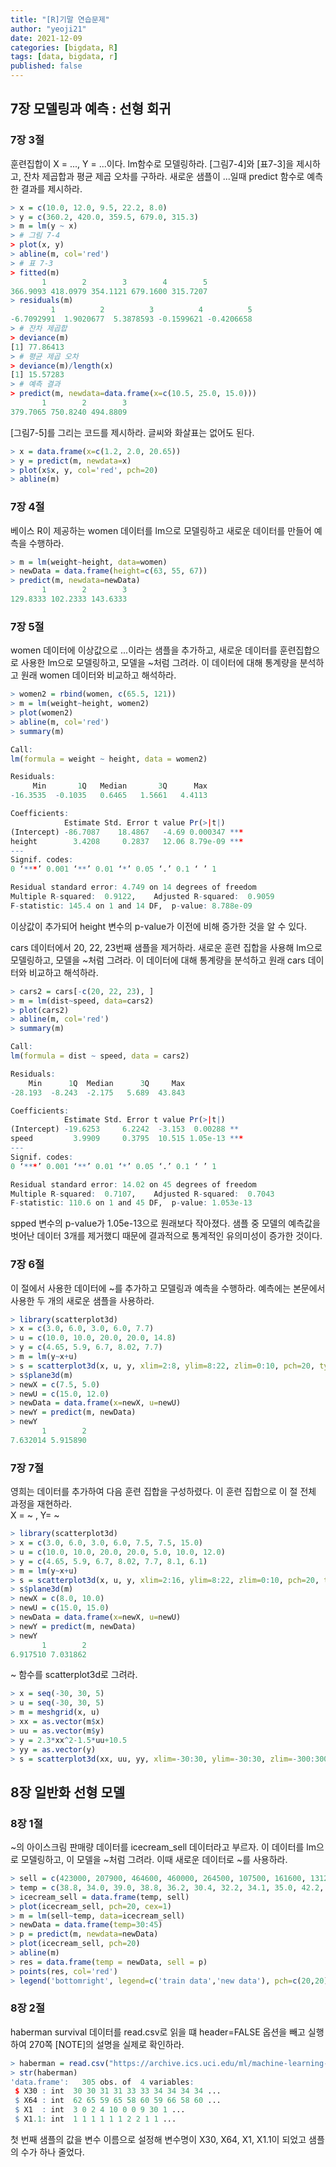 ```yaml
---
title: "[R]기말 연습문제"
author: "yeoji21"
date: 2021-12-09
categories: [bigdata, R]
tags: [data, bigdata, r]
published: false
---
```


## 7장 모델링과 예측 : 선형 회귀

### 7장 3절
훈련집합이 X = ..., Y = ...이다. lm함수로 모델링하라. [그림7-4]와 [표7-3]을 제시하고, 잔차 제곱합과 평균 제곱 오차를 구하라. 새로운 샘플이 ...일때 predict 함수로 예측한 결과를 제시하라.

```r
> x = c(10.0, 12.0, 9.5, 22.2, 8.0)
> y = c(360.2, 420.0, 359.5, 679.0, 315.3)
> m = lm(y ~ x)
> # 그림 7-4
> plot(x, y)
> abline(m, col='red')
> # 표 7-3
> fitted(m)
       1        2        3        4        5 
366.9093 418.0979 354.1121 679.1600 315.7207 
> residuals(m)
         1          2          3          4          5 
-6.7092991  1.9020677  5.3878593 -0.1599621 -0.4206658
> # 잔차 제곱합
> deviance(m)
[1] 77.86413
> # 평균 제곱 오차
> deviance(m)/length(x)
[1] 15.57283
> # 예측 결과
> predict(m, newdata=data.frame(x=c(10.5, 25.0, 15.0)))
       1        2        3 
379.7065 750.8240 494.8809 
```

[그림7-5]를 그리는 코드를 제시하라. 글씨와 화살표는 없어도 된다.
```r
> x = data.frame(x=c(1.2, 2.0, 20.65))
> y = predict(m, newdata=x)
> plot(x$x, y, col='red', pch=20)
> abline(m)
```

### 7장 4절
베이스 R이 제공하는 women 데이터를 lm으로 모델링하고 새로운 데이터를 만들어 예측을 수행하라.

```r
> m = lm(weight~height, data=women)
> newData = data.frame(height=c(63, 55, 67))
> predict(m, newdata=newData)
       1        2        3 
129.8333 102.2333 143.6333 
```

### 7장 5절
women 데이터에 이상값으로 ...이라는 샘플을 추가하고, 새로운 데이터를 훈련집합으로 사용한 lm으로 모델링하고, 모델을 ~처럼 그려라. 이 데이터에 대해 통계량을 분석하고 원래 women 데이터와 비교하고 해석하라.

```r
> women2 = rbind(women, c(65.5, 121))
> m = lm(weight~height, women2)
> plot(women2)
> abline(m, col='red')
> summary(m)

Call:
lm(formula = weight ~ height, data = women2)

Residuals:
     Min       1Q   Median       3Q      Max 
-16.3535  -0.1035   0.6465   1.5661   4.4113 

Coefficients:
            Estimate Std. Error t value Pr(>|t|)    
(Intercept) -86.7087    18.4867   -4.69 0.000347 ***
height        3.4208     0.2837   12.06 8.79e-09 ***
---
Signif. codes:  
0 ‘***’ 0.001 ‘**’ 0.01 ‘*’ 0.05 ‘.’ 0.1 ‘ ’ 1

Residual standard error: 4.749 on 14 degrees of freedom
Multiple R-squared:  0.9122,	Adjusted R-squared:  0.9059 
F-statistic: 145.4 on 1 and 14 DF,  p-value: 8.788e-09
```

이상값이 추가되어 height 변수의 p-value가 이전에 비해 증가한 것을 알 수 있다.


cars 데이터에서 20, 22, 23번째 샘플을 제거하라. 새로운 훈련 집합을 사용해 lm으로 모델링하고, 모델을 ~처럼 그려라. 이 데이터에 대해 통계량을 분석하고 원래 cars 데이터와 비교하고 해석하라.

```r
> cars2 = cars[-c(20, 22, 23), ]
> m = lm(dist~speed, data=cars2)
> plot(cars2)
> abline(m, col='red')
> summary(m)

Call:
lm(formula = dist ~ speed, data = cars2)

Residuals:
    Min      1Q  Median      3Q     Max 
-28.193  -8.243  -2.175   5.689  43.843 

Coefficients:
            Estimate Std. Error t value Pr(>|t|)    
(Intercept) -19.6253     6.2242  -3.153  0.00288 ** 
speed         3.9909     0.3795  10.515 1.05e-13 ***
---
Signif. codes:  
0 ‘***’ 0.001 ‘**’ 0.01 ‘*’ 0.05 ‘.’ 0.1 ‘ ’ 1

Residual standard error: 14.02 on 45 degrees of freedom
Multiple R-squared:  0.7107,	Adjusted R-squared:  0.7043 
F-statistic: 110.6 on 1 and 45 DF,  p-value: 1.053e-13
```
spped 변수의 p-value가 1.05e-13으로 원래보다 작아졌다. 샘플 중 모델의 예측값을 벗어난 데이터 3개를 제거했디 때문에 결과적으로 통계적인 유의미성이 증가한 것이다.

### 7장 6절
이 절에서 사용한 데이터에 ~를 추가하고 모델링과 예측을 수행하라. 예측에는 본문에서 사용한 두 개의 새로운 샘플을 사용하라.

```r
> library(scatterplot3d)
> x = c(3.0, 6.0, 3.0, 6.0, 7.7)
> u = c(10.0, 10.0, 20.0, 20.0, 14.8)
> y = c(4.65, 5.9, 6.7, 8.02, 7.7)
> m = lm(y~x+u)
> s = scatterplot3d(x, u, y, xlim=2:8, ylim=8:22, zlim=0:10, pch=20, type='h')
> s$plane3d(m)
> newX = c(7.5, 5.0)
> newU = c(15.0, 12.0)
> newData = data.frame(x=newX, u=newU)
> newY = predict(m, newData)
> newY
       1        2 
7.632014 5.915890 
```

### 7장 7절
영희는 데이터를 추가하여 다음 훈련 집합을 구성하렸다. 이 훈련 집합으로 이 절 전체 과정을 재현하라.  
X = ~ , Y= ~  

```r
> library(scatterplot3d)
> x = c(3.0, 6.0, 3.0, 6.0, 7.5, 7.5, 15.0)
> u = c(10.0, 10.0, 20.0, 20.0, 5.0, 10.0, 12.0)
> y = c(4.65, 5.9, 6.7, 8.02, 7.7, 8.1, 6.1)
> m = lm(y~x+u)
> s = scatterplot3d(x, u, y, xlim=2:16, ylim=8:22, zlim=0:10, pch=20, type='h')
> s$plane3d(m)
> newX = c(8.0, 10.0)
> newU = c(15.0, 15.0)
> newData = data.frame(x=newX, u=newU)
> newY = predict(m, newData)
> newY
       1        2 
6.917510 7.031862 
```

~ 함수를 scatterplot3d로 그려라.

```r
> x = seq(-30, 30, 5)
> u = seq(-30, 30, 5)
> m = meshgrid(x, u)
> xx = as.vector(m$x)
> uu = as.vector(m$y)
> y = 2.3*xx^2-1.5*uu+10.5
> yy = as.vector(y)
> s = scatterplot3d(xx, uu, yy, xlim=-30:30, ylim=-30:30, zlim=-300:3000, pch=20, type='h')
```

## 8장 일반화 선형 모델

### 8장 1절
~의 아이스크림 판매량 데이터를 icecream_sell 데이터라고 부르자. 이 데이터를 lm으로 모델링하고, 이 모델을 ~처럼 그려라. 이때 새로운 데이터로 ~를 사용하라.

```r
> sell = c(423000, 207900, 464600, 460000, 264500, 107500, 161600, 131200, 206000, 910400, 338600, 138300, 157400, 172100, 153000, 127200, 200600, 116100, 265200, 132500)
> temp = c(38.8, 34.0, 39.0, 38.8, 36.2, 30.4, 32.2, 34.1, 35.0, 42.2, 37.3, 32.6, 31.6, 34.1, 34.1, 33.8, 35.8, 32.2, 36.3, 31.3)
> icecream_sell = data.frame(temp, sell)
> plot(icecream_sell, pch=20, cex=1)
> m = lm(sell~temp, data=icecream_sell)
> newData = data.frame(temp=30:45)
> p = predict(m, newdata=newData)
> plot(icecream_sell, pch=20)
> abline(m)
> res = data.frame(temp = newData, sell = p)
> points(res, col='red')
> legend('bottomright', legend=c('train data','new data'), pch=c(20,20), cex=1, col=c('black', 'red'))
```

### 8장 2절
haberman survival 데이터를 read.csv로 읽을 떄 header=FALSE 옵션을 빼고 실행하여 270쪽 [NOTE]의 설명을 실제로 확인하라.
```r
> haberman = read.csv("https://archive.ics.uci.edu/ml/machine-learning-databases/haberman/haberman.data")
> str(haberman)
'data.frame':	305 obs. of  4 variables:
 $ X30 : int  30 30 31 31 33 33 34 34 34 34 ...
 $ X64 : int  62 65 59 65 58 60 59 66 58 60 ...
 $ X1  : int  3 0 2 4 10 0 0 9 30 1 ...
 $ X1.1: int  1 1 1 1 1 1 2 2 1 1 ...
```
첫 번째 샘플의 값을 변수 이름으로 설정해 변수명이 X30, X64, X1, X1.1이 되었고 샘플의 수가 하나 줄었다.


